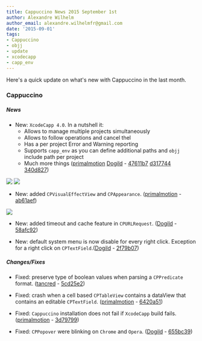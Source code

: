 ```yaml
---
title: Cappuccino News 2015 September 1st
author: Alexandre Wilhelm
author_email: alexandre.wilhelmfr@gmail.com
date: '2015-09-01'
tags:
- Cappuccino
- objj
- update
- xcodecapp
- capp_env
---
```


Here's a quick update on what's new with Cappuccino in the last month.

### Cappuccino

##### News

- New: `XcodeCapp 4.0`. In a nutshell it:
    - Allows to manage multiple projects simultaneously
    - Allows to follow operations and cancel thel
    - Has a per project Error and Warning reporting
    - Supports `capp_env` as you can define additional paths and `objj` include path per project
    - Much more things
    ([primalmotion](https://github.com/primalmotion) [Dogild](https://github.com/Dogild) - [47611b7](https://github.com/cappuccino/cappuccino/commit/47611b7615525137ad5d5c678570a8f20b7b4d22) [d317744](https://github.com/cappuccino/cappuccino/commit/d317744f053ea734378b158f01ab139aa6894c2c) [340d827](https://github.com/cappuccino/cappuccino/commit/340d827377e383e2a0dcebc9e62b6e87ceb83887))

[![](/img/cpo-uploads/2015/09/XcodeCapp-settings.png)](/img/cpo-uploads/2015/09/XcodeCapp-settings.png)
[![](/img/cpo-uploads/2015/09/XcodeCapp-operations.png)](/img/cpo-uploads/2015/09/XcodeCapp-operations.png)

- New: added `CPVisualEffectView` and `CPAppearance`. ([primalmotion](https://github.com/primalmotion) - [ab61aef](https://github.com/cappuccino/cappuccino/commit/ab61aef985dfcbefb2e32e8db4ab637fa7f2d4f1))

[![](/img/cpo-uploads/2015/09/CPVisualEffectView-CPAppearance.png)](/img/cpo-uploads/2015/09/CPVisualEffectView-CPAppearance.png)

- New: added timeout and cache feature in `CPURLRequest`. ([Dogild](https://github.com/dogild) - [58afc92](https://github.com/cappuccino/cappuccino/commit/58afc92a26a610fc61ada7129afe932ba7459c57))

- New: default system menu is now disable for every right click. Exception for a right click on `CPTextField`.([Dogild](https://github.com/dogild) - [2f79b07](https://github.com/cappuccino/cappuccino/commit/2f79b079fda0110bdafb84ef8b91e08de10a3c65))

##### Changes/Fixes

- Fixed: preserve type of boolean values when parsing a `CPPredicate` format. ([tancred](https://github.com/tancred) - [5cd25e2](https://github.com/cappuccino/cappuccino/commit/5cd25e24e4440225b43175d47132325c649860b5))

- Fixed: crash when a cell based `CPTableView` contains a dataView that contains an editable `CPTextField`. ([primalmotion](https://github.com/primalmotion) - [6420a51](https://github.com/cappuccino/cappuccino/commit/6420a51dd0986303b4c8a0f8247e6cd15be5553b))

- Fixed: `Cappuccino` installation does not fail if `XcodeCapp` build fails. ([primalmotion](https://github.com/primalmotion) - [3d79799](https://github.com/cappuccino/cappuccino/commit/3d79799450f7c4522bdfff48c1ab2ac8f1703ab7))

- Fixed: `CPPopover` were blinking on `Chrome` and `Opera`. ([Dogild](https://github.com/dogild) - [655bc39](https://github.com/cappuccino/cappuccino/commit/655bc39d8576f133d96bab746a3189426d592d6c))